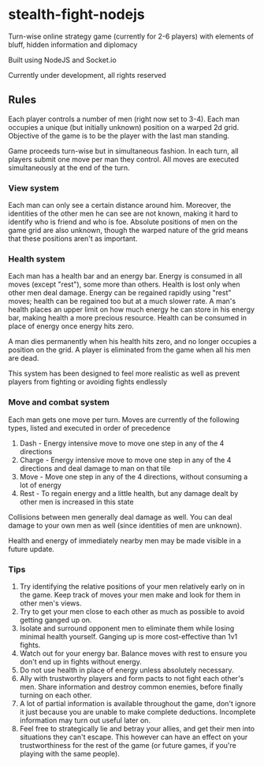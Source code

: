 # stealth-fight-nodejs

Turn-wise online strategy game (currently for 2-6 players) with elements of bluff, hidden information and diplomacy

Built using NodeJS and Socket.io

Currently under development, all rights reserved

## Rules

Each player controls a number of men (right now set to 3-4). Each man occupies a unique (but initially unknown) position on a warped 2d grid. Objective of the game is to be the player with the last man standing.

Game proceeds turn-wise but in simultaneous fashion. In each turn, all players submit one move per man they control. All moves are executed simultaneously at the end of the turn.

### View system

Each man can only see a certain distance around him. Moreover, the identities of the other men he can see are not known, making it hard to identify who is friend and who is foe. Absolute positions of men on the game grid are also unknown, though the warped nature of the grid means that these positions aren't as important.

### Health system

Each man has a health bar and an energy bar. Energy is consumed in all moves (except "rest"), some more than others. Health is lost only when other men deal damage. Energy can be regained rapidly using "rest" moves; health can be regained too but at a much slower rate. A man's health places an upper limit on how much energy he can store in his energy bar, making health a more precious resource. Health can be consumed in place of energy once energy hits zero.

A man dies permanently when his health hits zero, and no longer occupies a position on the grid. A player is eliminated from the game when all his men are dead.

This system has been designed to feel more realistic as well as prevent players from fighting or avoiding fights endlessly

### Move and combat system

Each man gets one move per turn. Moves are currently of the following types, listed and executed in order of precedence

1. Dash - Energy intensive move to move one step in any of the 4 directions
2. Charge - Energy intensive move to move one step in any of the 4 directions and deal damage to man on that tile
3. Move - Move one step in any of the 4 directions, without consuming a lot of energy
4. Rest - To regain energy and a little health, but any damage dealt by other men is increased in this state

Collisions between men generally deal damage as well. You can deal damage to your own men as well (since identities of men are unknown).

Health and energy of immediately nearby men may be made visible in a future update.

### Tips

1. Try identifying the relative positions of your men relatively early on in the game. Keep track of moves your men make and look for them in other men's views.
2. Try to get your men close to each other as much as possible to avoid getting ganged up on.
3. Isolate and surround opponent men to eliminate them while losing minimal health yourself. Ganging up is more cost-effective than 1v1 fights.
4. Watch out for your energy bar. Balance moves with rest to ensure you don't end up in fights without energy.
5. Do not use health in place of energy unless absolutely necessary.
6. Ally with trustworthy players and form pacts to not fight each other's men. Share information and destroy common enemies, before finally turning on each other.
7. A lot of partial information is available throughout the game, don't ignore it just because you are unable to make complete deductions. Incomplete information may turn out useful later on.
8. Feel free to strategically lie and betray your allies, and get their men into situations they can't escape. This however can have an effect on your trustworthiness for the rest of the game (or future games, if you're playing with the same people).
